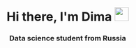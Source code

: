<h1 align="center">Hi there, I'm Dima </a> 
<img src="https://github.com/blackcater/blackcater/raw/main/images/Hi.gif" height="32"/></h1>
<h3 align="center">Data science student from Russia </h3>

